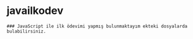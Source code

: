 # javailkodev
    ### JavaScript ile ilk ödevimi yapmış bulunmaktayım ekteki dosyalarda bulabilirsiniz.
